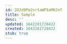 ```yaml
---
id: ZO2d9Po2srtaWP5aMHJnf
title: Sample
desc: ''
updated: 1642281728422
created: 1642281728422
stub: true
---
```


